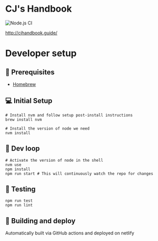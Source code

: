 # CJ's Handbook

![Node.js CI](https://github.com/johnjiang/animal-crossing-guide/workflows/Node.js%20CI/badge.svg)

http://cjhandbook.guide/

# Developer setup

## 🍺 Prerequisites

-   [Homebrew](https://brew.sh/)

## 💻 Initial Setup

```
# Install nvm and follow setup post-install instructions
brew install nvm

# Install the version of node we need
nvm install
```

## 🎢 Dev loop

```
# Activate the version of node in the shell
nvm use
npm install
npm run start # This will continuously watch the repo for changes
```

## 🧪 Testing

```
npm run test
npm run lint
```

## 🚀 Building and deploy

Automatically built via GitHub actions and deployed on netlify
